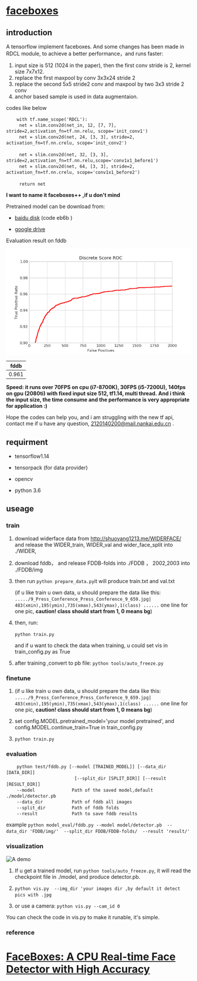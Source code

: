 # [faceboxes](https://arxiv.org/abs/1708.05234)

## introduction

A tensorflow implement faceboxes. And some changes has been made in RDCL module, to achieve a better performance，and runs faster:

   1. input size is 512 (1024 in the paper), then the first conv stride is 2, kernel size 7x7x12.
   2. replace the first maxpool by conv 3x3x24 stride 2
   3. replace the second 5x5 stride2 conv and maxpool by two 3x3 stride 2 conv
   4. anchor based sample is used in data augmentaion.
   
   
   codes like below
   ```
       with tf.name_scope('RDCL'):
        net = slim.conv2d(net_in, 12, [7, 7], stride=2,activation_fn=tf.nn.relu, scope='init_conv1')
        net = slim.conv2d(net, 24, [3, 3], stride=2, activation_fn=tf.nn.crelu, scope='init_conv2')
       
        net = slim.conv2d(net, 32, [3, 3], stride=2,activation_fn=tf.nn.relu,scope='conv1x1_before1')
        net = slim.conv2d(net, 64, [3, 3], stride=2, activation_fn=tf.nn.crelu, scope='conv1x1_before2')
        
        return net

   ```
**I want to name it faceboxes++ ,if u don't mind**


Pretrained model can be download from:

+ [baidu disk](https://pan.baidu.com/s/1DzbFYjcjcbXO4C494IB2TA) (code eb6b )

+ [google drive](https://drive.google.com/drive/folders/1mV7I9UR_DjF91Wd2P6TqMQhMIOpcBWRJ?usp=sharing)

Evaluation result on fddb

 ![fddb](https://github.com/610265158/faceboxes-tensorflow/blob/master/figures/Figure_1.png)

| fddb   |
| :------: | 
|  0.961 | 

 **Speed: it runs over 70FPS on cpu (i7-8700K), 30FPS (i5-7200U), 140fps on gpu (2080ti) with fixed input size 512, tf1.14, multi thread.**
 **And i think the input size, the time consume and the performance is very appropriate for application :)**
 
Hope the codes can help you, and i am struggling with the new tf api, contact me if u have any question,      2120140200@mail.nankai.edu.cn  .

## requirment

+ tensorflow1.14  

+ tensorpack (for data provider)

+ opencv

+ python 3.6

## useage

### train
1. download widerface data from http://shuoyang1213.me/WIDERFACE/
and release the WIDER_train, WIDER_val and wider_face_split into ./WIDER, 
2. download fddb， and release FDDB-folds into ./FDDB ， 2002,2003 into ./FDDB/img
3. then run
   ```python prepare_data.py```it will produce train.txt and val.txt

    (if u like train u own data, u should prepare the data like this:
    `...../9_Press_Conference_Press_Conference_9_659.jpg| 483(xmin),195(ymin),735(xmax),543(ymax),1(class) ......` 
    one line for one pic, **caution! class should start from 1, 0 means bg**)

4. then, run:

    `python train.py`

    and if u want to check the data when training, u could set vis in train_config.py as True
5. after training ,convert to pb file:
    `python tools/auto_freeze.py`
    
### finetune
1.  (if u like train u own data, u should prepare the data like this:
    `...../9_Press_Conference_Press_Conference_9_659.jpg| 483(xmin),195(ymin),735(xmax),543(ymax),1(class) ......` 
    one line for one pic, **caution! class should start from 1, 0 means bg**)
2.  set config.MODEL.pretrained_model='your model pretrained', and config.MODEL.continue_train=True in train_config.py

3. `python train.py`
### evaluation

```
    python test/fddb.py [--model [TRAINED_MODEL]] [--data_dir [DATA_DIR]]
                          [--split_dir [SPLIT_DIR]] [--result [RESULT_DIR]]
    --model              Path of the saved model,default ./model/detector.pb
    --data_dir           Path of fddb all images
    --split_dir          Path of fddb folds
    --result             Path to save fddb results
 ```
    
example `python model_eval/fddb.py --model model/detector.pb 
                                    --data_dir 'FDDB/img/' 
                                    --split_dir FDDB/FDDB-folds/ 
                                    --result 'result/' `


### visualization
![A demo](https://github.com/610265158/faceboxes-tensorflow/blob/master/figures/example2.png)

1. If u get a trained model, run `python tools/auto_freeze.py`, it will read the checkpoint file in ./model, and produce detector.pb.

2. `python vis.py  --img_dir 'your images dir ,by default it detect pics with .jpg `

3. or use a camera:
`python vis.py --cam_id 0`

You can check the code in vis.py to make it runable, it's simple.
### reference
# [FaceBoxes: A CPU Real-time Face Detector with High Accuracy](https://arxiv.org/abs/1708.05234)

